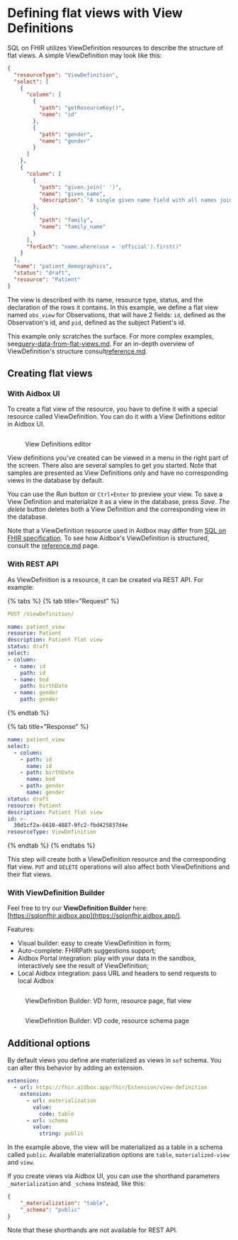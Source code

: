 # Defining flat views with View Definitions

SQL on FHIR utilizes ViewDefinition resources to describe the structure of flat views. A simple ViewDefinition may look like this:

```json
{
  "resourceType": "ViewDefinition",
  "select": [
    {
      "column": [
        {
          "path": "getResourceKey()",
          "name": "id"
        },
        {
          "path": "gender",
          "name": "gender"
        }
      ]
    },
    {
      "column": [
        {
          "path": "given.join(' ')",
          "name": "given_name",
          "description": "A single given name field with all names joined together."
        },
        {
          "path": "family",
          "name": "family_name"
        }
      ],
      "forEach": "name.where(use = 'official').first()"
    }
  ],
  "name": "patient_demographics",
  "status": "draft",
  "resource": "Patient"
}
```

The view is described with its name, resource type, status, and the declaration of the rows it contains. In this example, we define a flat view named `obs_view` for Observations, that will have 2 fields: `id`, defined as the Observation's id, and `pid`, defined as the subject Patient's id.

This example only scratches the surface. For more complex examples, see[query-data-from-flat-views.md](query-data-from-flat-views.md "mention"). For an in-depth overview of ViewDefinition's structure consult[reference.md](reference.md "mention").

## Creating flat views

### With Aidbox UI

To create a flat view of the resource, you have to define it with a special resource called ViewDefinition. You can do it with a View Definitions editor in Aidbox UI.

<figure><img src="../../.gitbook/assets/2023-09-25-151846.png" alt=""><figcaption><p>View Definitions editor</p></figcaption></figure>

View definitions you've created can be viewed in a menu in the right part of the screen. There also are several samples to get you started. Note that samples are presented as View Definitions only and have no corresponding views in the database by default.

You can use the _Run_ button or `Ctrl+Enter` to preview your view. To save a View Definition and materialize it as a view in the database, press _Save_. _The delete_ button deletes both a View Definition and the corresponding view in the database.

Note that a ViewDefinition resource used in Aidbox may differ from [SQL on FHIR specification](https://build.fhir.org/ig/FHIR/sql-on-fhir-v2/StructureDefinition-ViewDefinition.html). To see how Aidbox's ViewDefinition is structured, consult the [reference.md](reference.md "mention") page.

### With REST API

As ViewDefinition is a resource, it can be created via REST API. For example:

{% tabs %}
{% tab title="Request" %}
```yaml
POST /ViewDefinition/

name: patient_view
resource: Patient
description: Patient flat view
status: draft
select:
- column:
  - name: id
    path: id
  - name: bod
    path: birthDate
  - name: gender
    path: gender

```
{% endtab %}

{% tab title="Response" %}
```yaml
name: patient_view
select:
  - column:
    - path: id
      name: id
    - path: birthDate
      name: bod
    - path: gender
      name: gender
status: draft
resource: Patient
description: Patient flat view
id: >-
  30d1cf2a-6610-4887-9fc2-fbd425837d4e
resourceType: ViewDefinition
```
{% endtab %}
{% endtabs %}

This step will create both a ViewDefinition resource and the corresponding flat view. `PUT` and `DELETE` operations will also affect both ViewDefinitions and their flat views.

### With ViewDefinition Builder

Feel free to try our **ViewDefinition Builder** here: [https://sqlonfhir.aidbox.app](https://sqlonfhir.aidbox.app/).

Features:

* Visual builder: easy to create ViewDefinition in form;
* Auto-complete: FHIRPath suggestions support;
* Aidbox Portal integration: play with your data in the sandbox, interactively see the result of ViewDefinition;
* Local Aidbox integration: pass URL and headers to send requests to local Aidbox

<figure><img src="../../.gitbook/assets/image%20(108).png" alt=""><figcaption><p>ViewDefinition Builder: VD form, resource page, flat view</p></figcaption></figure>

<figure><img src="../../.gitbook/assets/image%20(109).png" alt=""><figcaption><p>ViewDefinition Builder: VD code, resource schema page</p></figcaption></figure>

## Additional options

By default views you define are materialized as views in `sof` schema. You can alter this behavior by adding an extension.

```yaml
extension:
  - url: https://fhir.aidbox.app/fhir/Extension/view-definition
    extension:
      - url: materialization
        value:
          code: table
      - url: schema
        value:
          string: public
```

In the example above, the view will be materialized as a table in a schema called `public`. Available materialization options are `table`, `materialized-view` and `view`.

If you create views via Aidbox UI, you can use the shorthand parameters `_materialization` and `_schema` instead, like this:

```json
{
    "_materialization": "table",
    "_schema": "public"
}
```

Note that these shorthands are not available for REST API.
